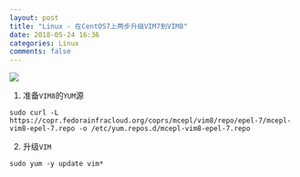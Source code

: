 ```yaml
---
layout: post
title: "Linux - 在CentOS7上两步升级VIM7到VIM8"
date: 2018-05-24 16:36
categories: Linux
comments: false
---
```



![](http://e.hiphotos.baidu.com/image/pic/item/d6ca7bcb0a46f21fca6fafecfa246b600c33ae32.jpg)

1. 准备`VIM8`的`YUM`源
```
sudo curl -L https://copr.fedorainfracloud.org/coprs/mcepl/vim8/repo/epel-7/mcepl-vim8-epel-7.repo -o /etc/yum.repos.d/mcepl-vim8-epel-7.repo
```

2. 升级`VIM`
```
sudo yum -y update vim*
```

